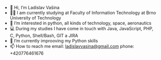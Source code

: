 - 👋 Hi, I’m Ladislav Vašina
- :man_student: I am currently studying at Faculty of Information Technology at Brno University of Technology
- 👀 I’m interested in python, all kinds of technology, space, aeronautics
- :computer: During my studies I have come in touch with Java, JavaScript, PHP, C, Python, Shell/Bash, GIT a JIRA
- 🌱 I’m currently improoving my Python skills
- 📫 How to reach me 
     email: ladislavvasina@gmail.com
     phone: +420776461676

<!---
LadislavVasina1/LadislavVasina1 is a ✨ special ✨ repository because its `README.md` (this file) appears on your GitHub profile.
You can click the Preview link to take a look at your changes.
--->
